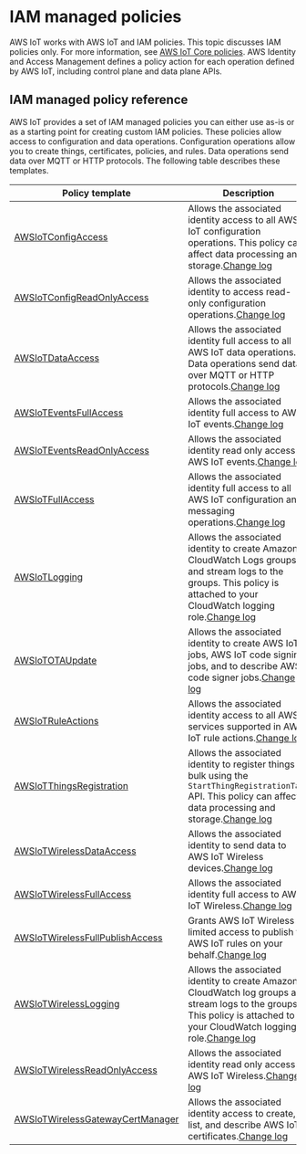 # IAM managed policies<a name="iam-policies"></a>

AWS IoT works with AWS IoT and IAM policies\. This topic discusses IAM policies only\. For more information, see [AWS IoT Core policies](iot-policies.md)\. AWS Identity and Access Management defines a policy action for each operation defined by AWS IoT, including control plane and data plane APIs\.

## IAM managed policy reference<a name="iam-managed-policies"></a>

AWS IoT provides a set of IAM managed policies you can either use as\-is or as a starting point for creating custom IAM policies\. These policies allow access to configuration and data operations\. Configuration operations allow you to create things, certificates, policies, and rules\. Data operations send data over MQTT or HTTP protocols\. The following table describes these templates\.


| Policy template | Description | 
| --- | --- | 
| [AWSIoTConfigAccess](https://console.aws.amazon.com/iam/home#/policies/arn:aws:iam::aws:policy/AWSIoTConfigAccess$jsonEditor?section=permissions) | Allows the associated identity access to all AWS IoT configuration operations\. This policy can affect data processing and storage\.[Change log](https://console.aws.amazon.com/iam/home#/policies/arn:aws:iam::aws:policy/AWSIoTConfigAccess$serviceLevelSummary?section=policy_versions) | 
| [AWSIoTConfigReadOnlyAccess](https://console.aws.amazon.com/iam/home#/policies/arn:aws:iam::aws:policy/AWSIoTConfigReadOnlyAccess$jsonEditor?section=permissions) | Allows the associated identity to access read\-only configuration operations\.[Change log](https://console.aws.amazon.com/iam/home#/policies/arn:aws:iam::aws:policy/AWSIoTConfigReadOnlyAccess$serviceLevelSummary?section=policy_versions) | 
| [AWSIoTDataAccess](https://console.aws.amazon.com/iam/home#/policies/arn:aws:iam::aws:policy/AWSIoTDataAccess$jsonEditor?section=permissions) | Allows the associated identity full access to all AWS IoT data operations\. Data operations send data over MQTT or HTTP protocols\.[Change log](https://console.aws.amazon.com/iam/home#/policies/arn:aws:iam::aws:policy/AWSIoTDataAccess$serviceLevelSummary?section=policy_versions) | 
| [AWSIoTEventsFullAccess](https://console.aws.amazon.com/iam/home#/policies/arn:aws:iam::aws:policy/AWSIoTEventsFullAccess$jsonEditor?section=permissions) | Allows the associated identity full access to AWS IoT events\.[Change log](https://console.aws.amazon.com/iam/home#/policies/arn:aws:iam::aws:policy/AWSIoTEventsFullAccess$serviceLevelSummary?section=policy_versions) | 
| [AWSIoTEventsReadOnlyAccess](https://console.aws.amazon.com/iam/home#/policies/arn:aws:iam::aws:policy/AWSIoTEventsReadOnlyAccess$jsonEditor?section=permissions) | Allows the associated identity read only access to AWS IoT events\.[Change log](https://console.aws.amazon.com/iam/home#/policies/arn:aws:iam::aws:policy/AWSIoTEventsReadOnlyAccess$serviceLevelSummary?section=policy_versions) | 
| [AWSIoTFullAccess](https://console.aws.amazon.com/iam/home#/policies/arn:aws:iam::aws:policy/AWSIoTFullAccess$jsonEditor?section=permissions) | Allows the associated identity full access to all AWS IoT configuration and messaging operations\.[Change log](https://console.aws.amazon.com/iam/home#/policies/arn:aws:iam::aws:policy/AWSIoTFullAccess$serviceLevelSummary?section=policy_versions) | 
| [AWSIoTLogging](https://console.aws.amazon.com/iam/home#/policies/arn:aws:iam::aws:policy/AWSIoTLogging$jsonEditor?section=permissions) | Allows the associated identity to create Amazon CloudWatch Logs groups and stream logs to the groups\. This policy is attached to your CloudWatch logging role\.[Change log](https://console.aws.amazon.com/iam/home#/policies/arn:aws:iam::aws:policy/AWSIoTLogging$serviceLevelSummary?section=policy_versions) | 
| [AWSIoTOTAUpdate](https://console.aws.amazon.com/iam/home#/policies/arn:aws:iam::aws:policy/AWSIoTOTAUpdate$jsonEditor?section=permissions) | Allows the associated identity to create AWS IoT jobs, AWS IoT code signing jobs, and to describe AWS code signer jobs\.[Change log](https://console.aws.amazon.com/iam/home#/policies/arn:aws:iam::aws:policy/AWSIoTOTAUpdate$serviceLevelSummary?section=policy_versions) | 
| [AWSIoTRuleActions](https://console.aws.amazon.com/iam/home#/policies/arn:aws:iam::aws:policy/AWSIoTRuleActions$jsonEditor?section=permissions) | Allows the associated identity access to all AWS services supported in AWS IoT rule actions\.[Change log](https://console.aws.amazon.com/iam/home#/policies/arn:aws:iam::aws:policy/AWSIoTRuleActions$serviceLevelSummary?section=policy_versions) | 
| [AWSIoTThingsRegistration](https://console.aws.amazon.com/iam/home#/policies/arn:aws:iam::aws:policy/AWSIoTThingsRegistration$jsonEditor?section=permissions) | Allows the associated identity to register things in bulk using the `StartThingRegistrationTask` API\. This policy can affect data processing and storage\.[Change log](https://console.aws.amazon.com/iam/home#/policies/arn:aws:iam::aws:policy/AWSIoTThingsRegistration$serviceLevelSummary?section=policy_versions) | 
| [AWSIoTWirelessDataAccess](https://console.aws.amazon.com/iam/home#/policies/arn:aws:iam::aws:policy/AWSIoTWirelessDataAccess$jsonEditor?section=permissions) | Allows the associated identity to send data to AWS IoT Wireless devices\.[Change log](https://console.aws.amazon.com/iam/home#/policies/arn:aws:iam::aws:policy/AWSIoTWirelessDataAccess$serviceLevelSummary?section=policy_versions) | 
| [AWSIoTWirelessFullAccess](https://console.aws.amazon.com/iam/home#/policies/arn:aws:iam::aws:policy/AWSIoTWirelessFullAccess$jsonEditor?section=permissions) | Allows the associated identity full access to AWS IoT Wireless\.[Change log](https://console.aws.amazon.com/iam/home#/policies/arn:aws:iam::aws:policy/AWSIoTWirelessFullAccess$serviceLevelSummary?section=policy_versions) | 
| [AWSIoTWirelessFullPublishAccess](https://console.aws.amazon.com/iam/home#/policies/arn:aws:iam::aws:policy/AWSIoTWirelessFullPublishAccess$jsonEditor?section=permissions) | Grants AWS IoT Wireless limited access to publish to AWS IoT rules on your behalf\.[Change log](https://console.aws.amazon.com/iam/home#/policies/arn:aws:iam::aws:policy/AWSIoTWirelessFullPublishAccess$serviceLevelSummary?section=policy_versions) | 
| [AWSIoTWirelessLogging](https://console.aws.amazon.com/iam/home#/policies/arn:aws:iam::aws:policy/AWSIoTWirelessLogging$jsonEditor?section=permissions) | Allows the associated identity to create Amazon CloudWatch log groups and stream logs to the groups\. This policy is attached to your CloudWatch logging role\.[Change log](https://console.aws.amazon.com/iam/home#/policies/arn:aws:iam::aws:policy/AWSIoTWirelessLogging$serviceLevelSummary?section=policy_versions) | 
| [AWSIoTWirelessReadOnlyAccess](https://console.aws.amazon.com/iam/home#/policies/arn:aws:iam::aws:policy/AWSIoTWirelessReadOnlyAccess$jsonEditor?section=permissions) | Allows the associated identity read only access to AWS IoT Wireless\.[Change log](https://console.aws.amazon.com/iam/home#/policies/arn:aws:iam::aws:policy/AWSIoTWirelessReadOnlyAccess$serviceLevelSummary?section=policy_versions) | 
| [AWSIoTWirelessGatewayCertManager](https://console.aws.amazon.com/iam/home#/policies/arn:aws:iam::aws:policy/AWSIoTWirelessGatewayCertManager$jsonEditor?section=permissions) | Allows the associated identity access to create, list, and describe AWS IoT certificates\.[Change log](https://console.aws.amazon.com/iam/home#/policies/arn:aws:iam::aws:policy/AWSIoTWirelessGatewayCertManager$serviceLevelSummary?section=policy_versions) | 